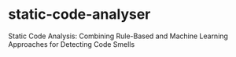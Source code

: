 # static-code-analyser
Static Code Analysis: Combining Rule-Based and Machine Learning Approaches for Detecting Code Smells 

